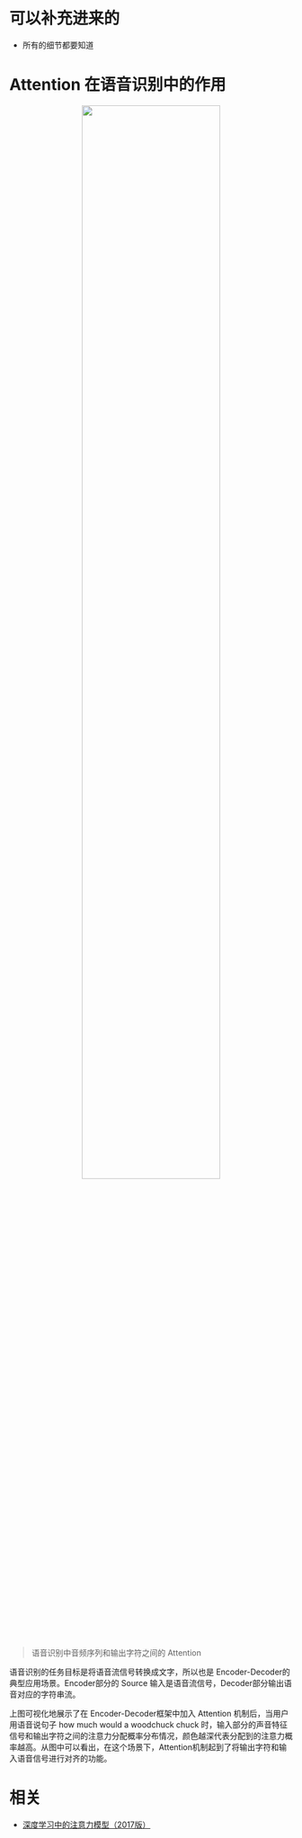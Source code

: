 
# 可以补充进来的

- 所有的细节都要知道

# Attention 在语音识别中的作用


<p align="center">
    <img width="70%" height="70%" src="http://images.iterate.site/blog/image/20190927/7c64r7cM7smI.png?imageslim">
</p>

> 语音识别中音频序列和输出字符之间的 Attention

语音识别的任务目标是将语音流信号转换成文字，所以也是 Encoder-Decoder的典型应用场景。Encoder部分的 Source 输入是语音流信号，Decoder部分输出语音对应的字符串流。

上图可视化地展示了在 Encoder-Decoder框架中加入 Attention 机制后，当用户用语音说句子
how much would a woodchuck chuck
时，输入部分的声音特征信号和输出字符之间的注意力分配概率分布情况，颜色越深代表分配到的注意力概率越高。从图中可以看出，在这个场景下，Attention机制起到了将输出字符和输入语音信号进行对齐的功能。


# 相关

- [深度学习中的注意力模型（2017版）](https://zhuanlan.zhihu.com/p/37601161)
